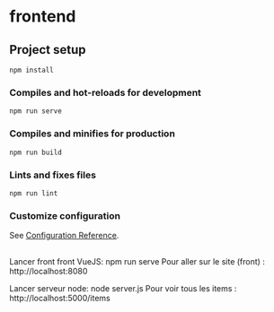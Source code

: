 # frontend

## Project setup
```
npm install
```

### Compiles and hot-reloads for development
```
npm run serve
```

### Compiles and minifies for production
```
npm run build
```

### Lints and fixes files
```
npm run lint
```

### Customize configuration
See [Configuration Reference](https://cli.vuejs.org/config/).

##
Lancer front front VueJS: npm run serve
Pour aller sur le site (front) : http://localhost:8080

Lancer serveur node: node server.js
Pour voir tous les items : http://localhost:5000/items